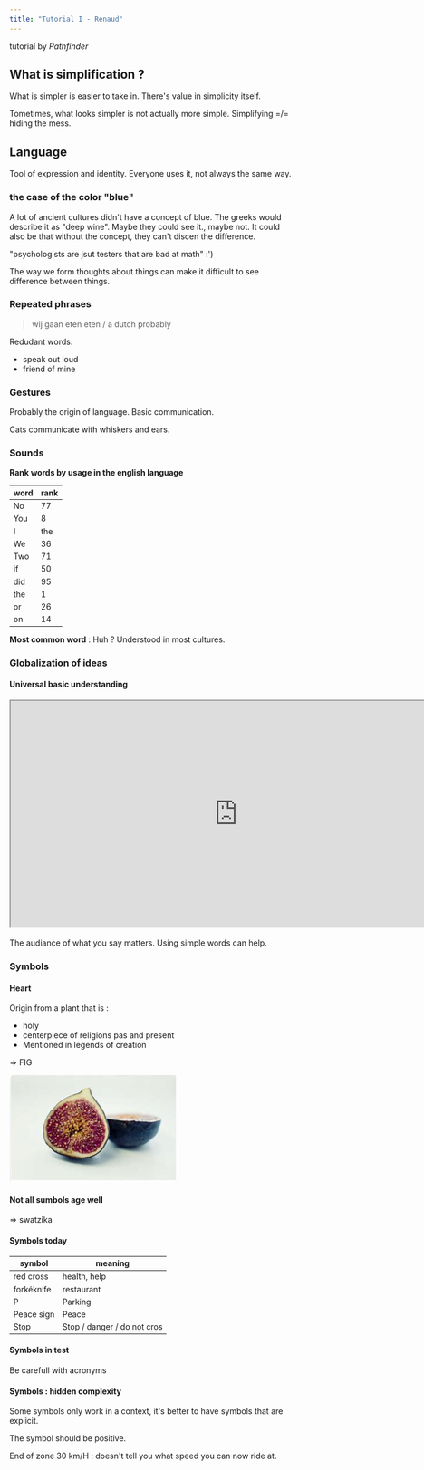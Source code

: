 ```yaml
---
title: "Tutorial I - Renaud"
---
```


tutorial by _Pathfinder_

## What is simplification ?

What is simpler  is easier to take in.
There's value in simplicity itself.

Tometimes, what looks simpler is not actually more simple.
Simplifying =/= hiding the mess.

## Language

Tool of expression and identity.
Everyone uses it, not always the same way.

### the case of the color "blue"
 A lot of ancient cultures didn't have a concept of blue.
 The greeks would describe it as "deep wine".
 Maybe they could see it., maybe not.
 It could also be that without the concept, they can't discen the difference.
 
"psychologists are jsut testers that are bad at math" :')

The way we form thoughts about things can make it difficult to see difference between things.

### Repeated phrases

> wij gaan eten eten
/ a dutch probably

Redudant words:
- speak out loud
- friend of mine

### Gestures
Probably the origin of language. 
Basic communication.

Cats communicate with whiskers and ears.

### Sounds
**Rank words by usage in the english language**

| word | rank |
| ---- | ---- |
| No   | 77   |
| You  | 8    |
| I    | the  |
| We   | 36   |
| Two  | 71   |
| if   | 50   |
| did  | 95   |
| the  | 1    |
| or   | 26   |
| on   | 14   |


**Most common word** : Huh ?
Understood in most cultures.

### Globalization of ideas

#### Universal basic understanding

<iframe src="https://splasho.com/upgoer5" width="800px" height="400px" ></iframe>


The audiance of what you say matters. Using simple words can help.

### Symbols

#### Heart
Origin from a plant that is :
- holy
- centerpiece of religions pas and present
- Mentioned in legends of creation

=> FIG

![](static/Pasted%20image%2020220607144741.png)

#### Not all sumbols age well
 => swatzika

#### Symbols today

| symbol     | meaning                     |
| ---------- | --------------------------- |
| red cross  | health, help                |
| forkéknife | restaurant                  |
| P          | Parking                     |
| Peace sign | Peace                       |
| Stop       | Stop / danger / do not cros | 

#### Symbols in test
Be carefull with acronyms

#### Symbols : hidden complexity

Some symbols only work in a context, it's better to have symbols that are explicit.

The symbol should be positive.

End of zone 30 km/H : doesn't tell you what speed you can now ride at.

